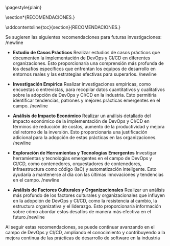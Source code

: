 \pagestyle{plain}

\section*{RECOMENDACIONES.}

\addcontentsline{toc}{section}{RECOMENDACIONES.}

Se sugieren las siguientes recomendaciones para futuras investigaciones: /newline

- **Estudio de Casos Prácticos**
 Realizar estudios de casos prácticos que documenten la implementación de DevOps y CI/CD en diferentes organizaciones. Esto proporcionaría una comprensión más profunda de los desafíos específicos que enfrentan los equipos de desarrollo en entornos reales y las estrategias efectivas para superarlos. /newline

- **Investigación Empírica** 
Realizar investigaciones empíricas, como encuestas o entrevistas, para recopilar datos cuantitativos y cualitativos sobre la adopción de DevOps y CI/CD en la industria. Esto permitiría identificar tendencias, patrones y mejores prácticas emergentes en el campo. /newline

- **Análisis de Impacto Económico**
Realizar un análisis detallado del impacto económico de la implementación de DevOps y CI/CD en términos de reducción de costos, aumento de la productividad y mejora del retorno de la inversión. Esto proporcionaría una justificación adicional para la adopción de estas prácticas en las organizaciones. /newline

- **Exploración de Herramientas y Tecnologías Emergentes** 
Investigar herramientas y tecnologías emergentes en el campo de DevOps y CI/CD, como contenedores, orquestadores de contenedores, infraestructura como código (IaC) y automatización inteligente. Esto ayudaría a mantenerse al día con las últimas innovaciones y tendencias en el campo. /newline

- **Análisis de Factores Culturales y Organizacionales** 
Realizar un análisis más profundo de los factores culturales y organizacionales que influyen en la adopción de DevOps y CI/CD, como la resistencia al cambio, la estructura organizativa y el liderazgo. Esto proporcionaría información sobre cómo abordar estos desafíos de manera más efectiva en el futuro./newline

Al seguir estas recomendaciones, se puede continuar avanzando en el campo de DevOps y CI/CD, ampliando el conocimiento y contribuyendo a la mejora continua de las prácticas de desarrollo de software en la industria
